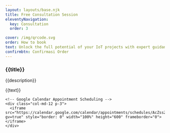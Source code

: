 ```yaml
---
layout: layouts/base.njk
title: Free Consultation Session
eleventyNavigation:
  key: Consultation
  order: 3

cover: /img/qrcode.svg
order: How to book 
text: Unlock the full potential of your IoT projects with expert guidance from TallTree Technologies. Whether you're an enterprise IoT developer, operations team, or device manufacturer, our tailored solutions help streamline your IoT deployments, enhance security, and optimize performance. Book your free consultation session today and discover how we can help you build smarter, more scalable IoT systems.
confirmbtn: Confirmasi Order
---
```


<div class="container">
  <div class="row">
    <!-- Consultation Booking Information -->
    <div class="col-md-12 p-3">
      <h3>{{title}}</h3>
      <p>{{description}}</p>
      <p>{{text}}</p>
    </div>

    <!-- Google Calendar Appointment Scheduling -->
    <div class="col-md-12 p-3">
      <iframe src="https://calendar.google.com/calendar/appointments/schedules/AcZssZ2G1eabwYuKArJ4MJzWKn63mtCM_C8nURE51k7_uhJibKuFYFOUKyS4ZaNx4MyzZtjqOl1C27wo?gv=true" style="border: 0" width="100%" height="600" frameborder="0"></iframe>
    </div>
  </div>
</div>
